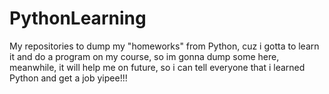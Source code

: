 # PythonLearning
My repositories to dump my "homeworks" from Python, cuz i gotta to learn it and do a program on my course, so im gonna dump some here, meanwhile, it will help me on future, so i can tell everyone that i learned Python and get a job yipee!!!
